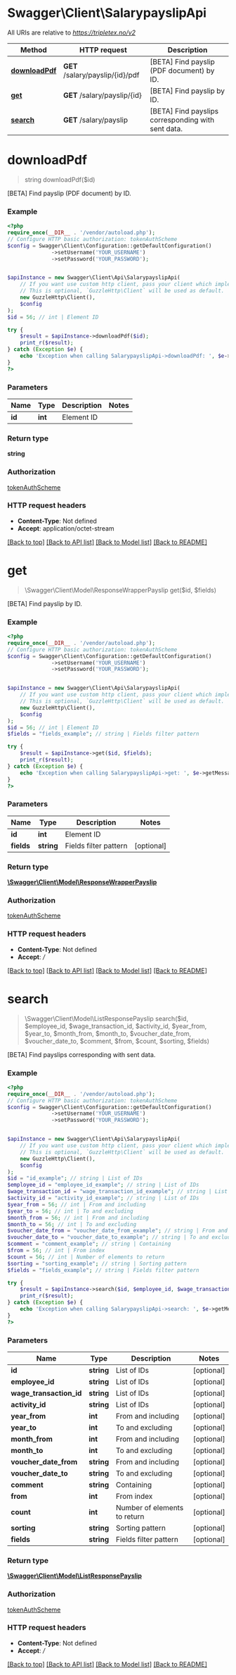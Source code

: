 # Swagger\Client\SalarypayslipApi

All URIs are relative to *https://tripletex.no/v2*

Method | HTTP request | Description
------------- | ------------- | -------------
[**downloadPdf**](SalarypayslipApi.md#downloadpdf) | **GET** /salary/payslip/{id}/pdf | [BETA] Find payslip (PDF document) by ID.
[**get**](SalarypayslipApi.md#get) | **GET** /salary/payslip/{id} | [BETA] Find payslip by ID.
[**search**](SalarypayslipApi.md#search) | **GET** /salary/payslip | [BETA] Find payslips corresponding with sent data.

# **downloadPdf**
> string downloadPdf($id)

[BETA] Find payslip (PDF document) by ID.

### Example
```php
<?php
require_once(__DIR__ . '/vendor/autoload.php');
// Configure HTTP basic authorization: tokenAuthScheme
$config = Swagger\Client\Configuration::getDefaultConfiguration()
              ->setUsername('YOUR_USERNAME')
              ->setPassword('YOUR_PASSWORD');


$apiInstance = new Swagger\Client\Api\SalarypayslipApi(
    // If you want use custom http client, pass your client which implements `GuzzleHttp\ClientInterface`.
    // This is optional, `GuzzleHttp\Client` will be used as default.
    new GuzzleHttp\Client(),
    $config
);
$id = 56; // int | Element ID

try {
    $result = $apiInstance->downloadPdf($id);
    print_r($result);
} catch (Exception $e) {
    echo 'Exception when calling SalarypayslipApi->downloadPdf: ', $e->getMessage(), PHP_EOL;
}
?>
```

### Parameters

Name | Type | Description  | Notes
------------- | ------------- | ------------- | -------------
 **id** | **int**| Element ID |

### Return type

**string**

### Authorization

[tokenAuthScheme](../../README.md#tokenAuthScheme)

### HTTP request headers

 - **Content-Type**: Not defined
 - **Accept**: application/octet-stream

[[Back to top]](#) [[Back to API list]](../../README.md#documentation-for-api-endpoints) [[Back to Model list]](../../README.md#documentation-for-models) [[Back to README]](../../README.md)

# **get**
> \Swagger\Client\Model\ResponseWrapperPayslip get($id, $fields)

[BETA] Find payslip by ID.

### Example
```php
<?php
require_once(__DIR__ . '/vendor/autoload.php');
// Configure HTTP basic authorization: tokenAuthScheme
$config = Swagger\Client\Configuration::getDefaultConfiguration()
              ->setUsername('YOUR_USERNAME')
              ->setPassword('YOUR_PASSWORD');


$apiInstance = new Swagger\Client\Api\SalarypayslipApi(
    // If you want use custom http client, pass your client which implements `GuzzleHttp\ClientInterface`.
    // This is optional, `GuzzleHttp\Client` will be used as default.
    new GuzzleHttp\Client(),
    $config
);
$id = 56; // int | Element ID
$fields = "fields_example"; // string | Fields filter pattern

try {
    $result = $apiInstance->get($id, $fields);
    print_r($result);
} catch (Exception $e) {
    echo 'Exception when calling SalarypayslipApi->get: ', $e->getMessage(), PHP_EOL;
}
?>
```

### Parameters

Name | Type | Description  | Notes
------------- | ------------- | ------------- | -------------
 **id** | **int**| Element ID |
 **fields** | **string**| Fields filter pattern | [optional]

### Return type

[**\Swagger\Client\Model\ResponseWrapperPayslip**](../Model/ResponseWrapperPayslip.md)

### Authorization

[tokenAuthScheme](../../README.md#tokenAuthScheme)

### HTTP request headers

 - **Content-Type**: Not defined
 - **Accept**: */*

[[Back to top]](#) [[Back to API list]](../../README.md#documentation-for-api-endpoints) [[Back to Model list]](../../README.md#documentation-for-models) [[Back to README]](../../README.md)

# **search**
> \Swagger\Client\Model\ListResponsePayslip search($id, $employee_id, $wage_transaction_id, $activity_id, $year_from, $year_to, $month_from, $month_to, $voucher_date_from, $voucher_date_to, $comment, $from, $count, $sorting, $fields)

[BETA] Find payslips corresponding with sent data.

### Example
```php
<?php
require_once(__DIR__ . '/vendor/autoload.php');
// Configure HTTP basic authorization: tokenAuthScheme
$config = Swagger\Client\Configuration::getDefaultConfiguration()
              ->setUsername('YOUR_USERNAME')
              ->setPassword('YOUR_PASSWORD');


$apiInstance = new Swagger\Client\Api\SalarypayslipApi(
    // If you want use custom http client, pass your client which implements `GuzzleHttp\ClientInterface`.
    // This is optional, `GuzzleHttp\Client` will be used as default.
    new GuzzleHttp\Client(),
    $config
);
$id = "id_example"; // string | List of IDs
$employee_id = "employee_id_example"; // string | List of IDs
$wage_transaction_id = "wage_transaction_id_example"; // string | List of IDs
$activity_id = "activity_id_example"; // string | List of IDs
$year_from = 56; // int | From and including
$year_to = 56; // int | To and excluding
$month_from = 56; // int | From and including
$month_to = 56; // int | To and excluding
$voucher_date_from = "voucher_date_from_example"; // string | From and including
$voucher_date_to = "voucher_date_to_example"; // string | To and excluding
$comment = "comment_example"; // string | Containing
$from = 56; // int | From index
$count = 56; // int | Number of elements to return
$sorting = "sorting_example"; // string | Sorting pattern
$fields = "fields_example"; // string | Fields filter pattern

try {
    $result = $apiInstance->search($id, $employee_id, $wage_transaction_id, $activity_id, $year_from, $year_to, $month_from, $month_to, $voucher_date_from, $voucher_date_to, $comment, $from, $count, $sorting, $fields);
    print_r($result);
} catch (Exception $e) {
    echo 'Exception when calling SalarypayslipApi->search: ', $e->getMessage(), PHP_EOL;
}
?>
```

### Parameters

Name | Type | Description  | Notes
------------- | ------------- | ------------- | -------------
 **id** | **string**| List of IDs | [optional]
 **employee_id** | **string**| List of IDs | [optional]
 **wage_transaction_id** | **string**| List of IDs | [optional]
 **activity_id** | **string**| List of IDs | [optional]
 **year_from** | **int**| From and including | [optional]
 **year_to** | **int**| To and excluding | [optional]
 **month_from** | **int**| From and including | [optional]
 **month_to** | **int**| To and excluding | [optional]
 **voucher_date_from** | **string**| From and including | [optional]
 **voucher_date_to** | **string**| To and excluding | [optional]
 **comment** | **string**| Containing | [optional]
 **from** | **int**| From index | [optional]
 **count** | **int**| Number of elements to return | [optional]
 **sorting** | **string**| Sorting pattern | [optional]
 **fields** | **string**| Fields filter pattern | [optional]

### Return type

[**\Swagger\Client\Model\ListResponsePayslip**](../Model/ListResponsePayslip.md)

### Authorization

[tokenAuthScheme](../../README.md#tokenAuthScheme)

### HTTP request headers

 - **Content-Type**: Not defined
 - **Accept**: */*

[[Back to top]](#) [[Back to API list]](../../README.md#documentation-for-api-endpoints) [[Back to Model list]](../../README.md#documentation-for-models) [[Back to README]](../../README.md)

